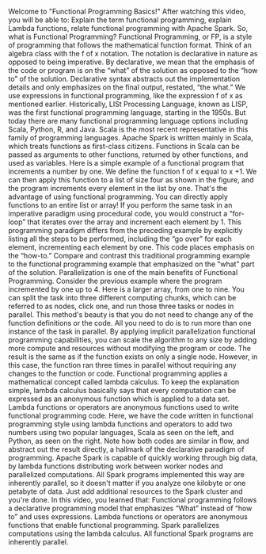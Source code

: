 Welcome to "Functional Programming Basics!"
After watching this video, you will be able to:
Explain the term functional programming,
explain Lambda functions,
relate functional programming with Apache Spark.
So, what is Functional Programming?
Functional Programming, or FP, is a style of programming that follows the mathematical
function format.
Think of an algebra class with the f of x notation.
The notation is declarative in nature as opposed to being imperative.
By declarative, we mean that the emphasis of the code or program is on the “what”
of the solution as opposed to the “how to” of the solution.
Declarative syntax abstracts out the implementation details and only emphasizes on the final output,
restated, “the what.”
We use expressions in functional programming, like the expression f of x as mentioned earlier.
Historically, LISt Processing Language, known as LISP, was the first functional programming
language, starting in the 1950s. But today there are many functional programming language
options including Scala, Python, R, and Java.
Scala is the most recent representative in this family of programming languages. Apache
Spark is written mainly in Scala, which treats functions as first-class citizens.
Functions in Scala can be passed as arguments to other functions, returned by other functions,
and used as variables.
Here is a simple example of a functional program that increments a number by one.
We define the function f of x equal to x +1.
We can then apply this function to a list of size four as shown in the figure,
and the program increments every element in the list by one.
That's the advantage of using functional programming. You can directly apply functions to an entire
list or array!
If you perform the same task in an imperative paradigm using procedural code, you would
construct a “for-loop” that iterates over the array and increment each element by 1.
This programming paradigm differs from the preceding example by explicitly listing all
the steps to be performed, including the “go over” for each element, incrementing each
element by one.
This code places emphasis on the “how-to.” Compare and contrast this traditional programming
example to the functional programming example that emphasized on the “what” part of
the solution.
Parallelization is one of the main benefits of Functional Programming.
Consider the previous example where the program incremented by one up to 4.
Here is a larger array, from one to nine. You can split the task into three different
computing chunks, which can be referred to as nodes, click one, and run those three tasks or nodes
in parallel.
This method's beauty is that you do not need to change any of the function definitions
or the code. All you need to do is to run more than one instance of the task in parallel.
By applying implicit parallelization functional programming capabilities, you can scale the
algorithm to any size by adding more compute and resources without modifying the program
or code.
The result is the same as if the function exists on only a single node.
However, in this case, the function ran three times in parallel without requiring any changes
to the function or code.
Functional programming applies a mathematical concept called lambda calculus.
To keep the explanation simple, lambda calculus basically says that every computation can
be expressed as an anonymous function which is applied to a data set.
Lambda functions or operators are anonymous functions used to write functional programming
code.
Here, we have the code written in functional programming style using lambda functions and
operators to add two numbers using two popular languages, Scala as seen on the left, and
Python, as seen on the right.
Note how both codes are similar in flow, and abstract out the result directly, a hallmark
of the declarative paradigm of programming.
Apache Spark is capable of quickly working through big data, by lambda functions distributing
work between worker nodes and parallelized computations.
All Spark programs implemented this way are inherently parallel, so it doesn't matter
if you analyze one kilobyte or one petabyte of data. Just add additional resources to
the Spark cluster and you're done.
In this video, you learned that:
Functional programming follows a declarative programming model that emphasizes “What”
instead of “how to” and uses expressions.
Lambda functions or operators are anonymous functions that enable functional programming.
Spark parallelizes computations using the lambda calculus.
All functional Spark programs are inherently parallel.